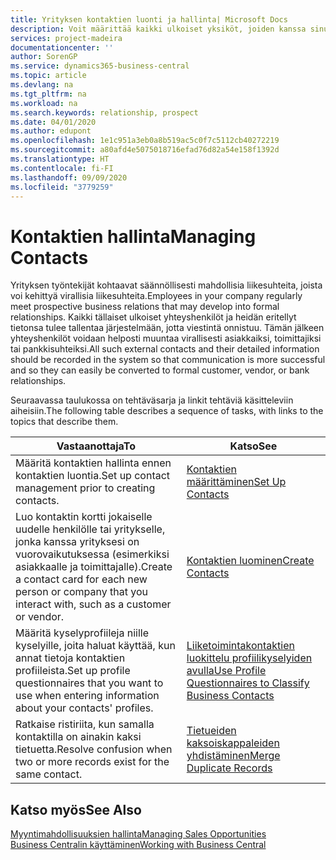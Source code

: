 ```yaml
---
title: Yrityksen kontaktien luonti ja hallinta| Microsoft Docs
description: Voit määrittää kaikki ulkoiset yksiköt, joiden kanssa sinulla on liikesuhde, kontakteiksi. Kyse voi olla esimerkiksi prospekteista, asiakkaista, toimittajista ja konsulteista.
services: project-madeira
documentationcenter: ''
author: SorenGP
ms.service: dynamics365-business-central
ms.topic: article
ms.devlang: na
ms.tgt_pltfrm: na
ms.workload: na
ms.search.keywords: relationship, prospect
ms.date: 04/01/2020
ms.author: edupont
ms.openlocfilehash: 1e1c951a3eb0a8b519ac5c0f7c5112cb40272219
ms.sourcegitcommit: a80afd4e5075018716efad76d82a54e158f1392d
ms.translationtype: HT
ms.contentlocale: fi-FI
ms.lasthandoff: 09/09/2020
ms.locfileid: "3779259"
---
```

# <a name="managing-contacts"></a><span data-ttu-id="9fa0f-103">Kontaktien hallinta</span><span class="sxs-lookup"><span data-stu-id="9fa0f-103">Managing Contacts</span></span>
<span data-ttu-id="9fa0f-104">Yrityksen työntekijät kohtaavat säännöllisesti mahdollisia liikesuhteita, joista voi kehittyä virallisia liikesuhteita.</span><span class="sxs-lookup"><span data-stu-id="9fa0f-104">Employees in your company regularly meet prospective business relations that may develop into formal relationships.</span></span> <span data-ttu-id="9fa0f-105">Kaikki tällaiset ulkoiset yhteyshenkilöt ja heidän eritellyt tietonsa tulee tallentaa järjestelmään, jotta viestintä onnistuu. Tämän jälkeen yhteyshenkilöt voidaan helposti muuntaa virallisesti asiakkaiksi, toimittajiksi tai pankkisuhteiksi.</span><span class="sxs-lookup"><span data-stu-id="9fa0f-105">All such external contacts and their detailed information should be recorded in the system so that communication is more successful and so they can easily be converted to formal customer, vendor, or bank relationships.</span></span>

<span data-ttu-id="9fa0f-106">Seuraavassa taulukossa on tehtäväsarja ja linkit tehtäviä käsitteleviin aiheisiin.</span><span class="sxs-lookup"><span data-stu-id="9fa0f-106">The following table describes a sequence of tasks, with links to the topics that describe them.</span></span>

| <span data-ttu-id="9fa0f-107">Vastaanottaja</span><span class="sxs-lookup"><span data-stu-id="9fa0f-107">To</span></span> | <span data-ttu-id="9fa0f-108">Katso</span><span class="sxs-lookup"><span data-stu-id="9fa0f-108">See</span></span> |
| --- | --- |
| <span data-ttu-id="9fa0f-109">Määritä kontaktien hallinta ennen kontaktien luontia.</span><span class="sxs-lookup"><span data-stu-id="9fa0f-109">Set up contact management prior to creating contacts.</span></span> |[<span data-ttu-id="9fa0f-110">Kontaktien määrittäminen</span><span class="sxs-lookup"><span data-stu-id="9fa0f-110">Set Up Contacts</span></span>](marketing-setup-contacts.md) |
| <span data-ttu-id="9fa0f-111">Luo kontaktin kortti jokaiselle uudelle henkilölle tai yritykselle, jonka kanssa yrityksesi on vuorovaikutuksessa (esimerkiksi asiakkaalle ja toimittajalle).</span><span class="sxs-lookup"><span data-stu-id="9fa0f-111">Create a contact card for each new person or company that you interact with, such as a customer or vendor.</span></span> |[<span data-ttu-id="9fa0f-112">Kontaktien luominen</span><span class="sxs-lookup"><span data-stu-id="9fa0f-112">Create Contacts</span></span>](marketing-create-contact-companies.md) |
|<span data-ttu-id="9fa0f-113">Määritä kyselyprofiileja niille kyselyille, joita haluat käyttää, kun annat tietoja kontaktien profiileista.</span><span class="sxs-lookup"><span data-stu-id="9fa0f-113">Set up profile questionnaires that you want to use when entering information about your contacts' profiles.</span></span>|[<span data-ttu-id="9fa0f-114">Liiketoimintakontaktien luokittelu profiilikyselyiden avulla</span><span class="sxs-lookup"><span data-stu-id="9fa0f-114">Use Profile Questionnaires to Classify Business Contacts</span></span>](marketing-create-contact-profile-questionnaire.md)|
|<span data-ttu-id="9fa0f-115">Ratkaise ristiriita, kun samalla kontaktilla on ainakin kaksi tietuetta.</span><span class="sxs-lookup"><span data-stu-id="9fa0f-115">Resolve confusion when two or more records exist for the same contact.</span></span>|[<span data-ttu-id="9fa0f-116">Tietueiden kaksoiskappaleiden yhdistäminen</span><span class="sxs-lookup"><span data-stu-id="9fa0f-116">Merge Duplicate Records</span></span>](sales-how-merge-duplicate-records.md)|

## <a name="see-also"></a><span data-ttu-id="9fa0f-117">Katso myös</span><span class="sxs-lookup"><span data-stu-id="9fa0f-117">See Also</span></span>
[<span data-ttu-id="9fa0f-118">Myyntimahdollisuuksien hallinta</span><span class="sxs-lookup"><span data-stu-id="9fa0f-118">Managing Sales Opportunities</span></span>](marketing-manage-sales-opportunities.md)  
[<span data-ttu-id="9fa0f-119">Business Centralin käyttäminen</span><span class="sxs-lookup"><span data-stu-id="9fa0f-119">Working with Business Central</span></span>](ui-work-product.md)  
